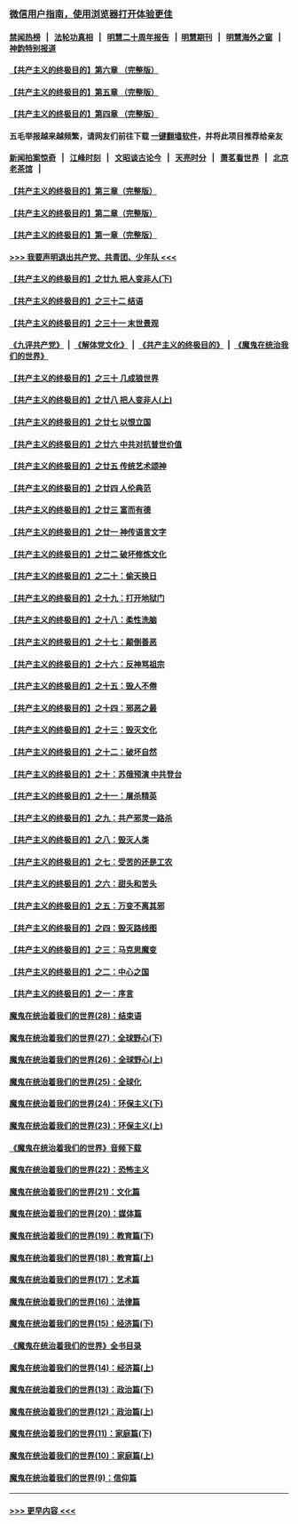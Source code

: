 ### [微信用户指南，使用浏览器打开体验更佳](https://github.com/gfw-breaker/banned-news1/blob/master/indexes/wechat-guide.md?t=0)
#### [禁闻热榜](热点新闻.md?t=0)  &nbsp;&nbsp;|&nbsp;&nbsp; [法轮功真相](https://github.com/gfw-breaker/truth/blob/master/README.md?t=0) &nbsp;&nbsp;|&nbsp;&nbsp; [明慧二十周年报告](https://github.com/gfw-breaker/mh-reports/blob/master/README.md?t=0) &nbsp;&nbsp;|&nbsp;&nbsp;[明慧期刊](https://github.com/gfw-breaker/mh-qikan) &nbsp;&nbsp;|&nbsp;&nbsp; [明慧海外之窗](https://github.com/gfw-breaker/mh-news/blob/master/README.md?t=0) &nbsp;&nbsp;|&nbsp;&nbsp; [神韵特别报道](https://github.com/gfw-breaker/mh-news/blob/master/shenyun.md?t=0)
#### [【共产主义的终极目的】第六章 （完整版）](../pages/nsc422/n11428913.md?t=02062333) 
#### [【共产主义的终极目的】第五章 （完整版）](../pages/nsc422/n11428912.md?t=02062333) 
#### [【共产主义的终极目的】第四章 （完整版）](../pages/nsc422/n11428907.md?t=02062333) 
#### 五毛举报越来越频繁，请网友们前往下载 [一键翻墙软件](https://github.com/gfw-breaker/ssr-accounts)，并将此项目推荐给亲友
#### [新闻拍案惊奇](https://github.com/gfw-breaker/banned-news1/blob/master/pages/link4.md) &nbsp;&nbsp;|&nbsp;&nbsp; [江峰时刻](https://github.com/gfw-breaker/banned-news1/blob/master/pages/link4.md) &nbsp;&nbsp;|&nbsp;&nbsp; [文昭谈古论今](https://github.com/gfw-breaker/banned-news1/blob/master/pages/link4.md) &nbsp;&nbsp;|&nbsp;&nbsp; [天亮时分](https://github.com/gfw-breaker/banned-news1/blob/master/pages/link4.md) &nbsp;&nbsp;|&nbsp;&nbsp; [萧茗看世界](https://github.com/gfw-breaker/banned-news1/blob/master/pages/link4.md) &nbsp;&nbsp;|&nbsp;&nbsp; [北京老茶馆](https://github.com/gfw-breaker/banned-news1/blob/master/pages/link4.md) &nbsp;&nbsp;|&nbsp;&nbsp; 
#### [【共产主义的终极目的】第三章（完整版）](../pages/nsc422/n11428848.md?t=02062333) 
#### [【共产主义的终极目的】第二章（完整版）](../pages/nsc422/n11428831.md?t=02062333) 
#### [【共产主义的终极目的】第一章（完整版）](../pages/nsc422/n11417651.md?t=02062333) 
#### [>>> 我要声明退出共产党、共青团、少年队 <<<](https://github.com/begood0513/goodnews/blob/master/quit/letter.md) 
#### [【共产主义的终极目的】之廿九 把人变非人(下)](../pages/nsc422/n11344140.md?t=02062333) 
#### [【共产主义的终极目的】之三十二 结语](../pages/nsc422/n11360535.md?t=02062333) 
#### [【共产主义的终极目的】之三十一 末世景观](../pages/nsc422/n11351129.md?t=02062333) 
#### [《九评共产党》](https://github.com/begood0513/9ping.md/blob/master/README.md) &nbsp;|&nbsp; [《解体党文化》](../../../../jtdwh.md/blob/master/README.md)  &nbsp;|&nbsp; [《共产主义的终极目的》](../../../../gczydzjmd.md/blob/master/README.md) &nbsp;|&nbsp; [《魔鬼在统治我们的世界》](../../../../mgztzwmdsj.md/blob/master/README.md) 
#### [【共产主义的终极目的】之三十 几成狼世界](../pages/nsc422/n11348280.md?t=02062333) 
#### [【共产主义的终极目的】之廿八 把人变非人(上)](../pages/nsc422/n11340492.md?t=02062333) 
#### [【共产主义的终极目的】之廿七 以恨立国](../pages/nsc422/n11336944.md?t=02062333) 
#### [【共产主义的终极目的】之廿六 中共对抗普世价值](../pages/nsc422/n11324785.md?t=02062333) 
#### [【共产主义的终极目的】之廿五 传统艺术颂神](../pages/nsc422/n11296396.md?t=02062333) 
#### [【共产主义的终极目的】之廿四 人伦典范](../pages/nsc422/n11296397.md?t=02062333) 
#### [【共产主义的终极目的】之廿三 富而有德](../pages/nsc422/n11283598.md?t=02062333) 
#### [【共产主义的终极目的】之廿一 神传语言文字](../pages/nsc422/n11263265.md?t=02062333) 
#### [【共产主义的终极目的】之廿二 破坏修炼文化](../pages/nsc422/n11245728.md?t=02062333) 
#### [【共产主义的终极目的】之二十：偷天换日](../pages/nsc422/n11238846.md?t=02062333) 
#### [【共产主义的终极目的】之十九：打开地狱门](../pages/nsc422/n11206376.md?t=02062333) 
#### [【共产主义的终极目的】之十八：柔性洗脑](../pages/nsc422/n11199994.md?t=02062333) 
#### [【共产主义的终极目的】之十七：颠倒善恶](../pages/nsc422/n11179782.md?t=02062333) 
#### [【共产主义的终极目的】之十六：反神骂祖宗](../pages/nsc422/n11166798.md?t=02062333) 
#### [【共产主义的终极目的】之十五：毁人不倦](../pages/nsc422/n11166792.md?t=02062333) 
#### [【共产主义的终极目的】之十四：邪恶之最](../pages/nsc422/n11150249.md?t=02062333) 
#### [【共产主义的终极目的】之十三：毁灭文化](../pages/nsc422/n11135227.md?t=02062333) 
#### [【共产主义的终极目的】之十二：破坏自然](../pages/nsc422/n11135214.md?t=02062333) 
#### [【共产主义的终极目的】之十：苏俄预演 中共登台](../pages/nsc422/n11118424.md?t=02062333) 
#### [【共产主义的终极目的】之十一：屠杀精英](../pages/nsc422/n11118442.md?t=02062333) 
#### [【共产主义的终极目的】之九：共产邪灵一路杀](../pages/nsc422/n11114139.md?t=02062333) 
#### [【共产主义的终极目的】之八：毁灭人类](../pages/nsc422/n11108503.md?t=02062333) 
#### [【共产主义的终极目的】之七：受苦的还是工农](../pages/nsc422/n11101809.md?t=02062333) 
#### [【共产主义的终极目的】之六：甜头和苦头](../pages/nsc422/n11096971.md?t=02062333) 
#### [【共产主义的终极目的】之五：万变不离其邪](../pages/nsc422/n11091285.md?t=02062333) 
#### [【共产主义的终极目的】之四：毁灭路线图](../pages/nsc422/n11086284.md?t=02062333) 
#### [【共产主义的终极目的】之三：马克思魔变](../pages/nsc422/n11061941.md?t=02062333) 
#### [【共产主义的终极目的】之二：中心之国](../pages/nsc422/n11047728.md?t=02062333) 
#### [【共产主义的终极目的】之一：序言](../pages/nsc422/n11086077.md?t=02062333) 
#### [魔鬼在统治着我们的世界(28)：结束语](../pages/nsc422/n10936246.md?t=02062333) 
#### [魔鬼在统治着我们的世界(27)：全球野心(下)](../pages/nsc422/n10928319.md?t=02062333) 
#### [魔鬼在统治着我们的世界(26)：全球野心(上)](../pages/nsc422/n10900318.md?t=02062333) 
#### [魔鬼在统治着我们的世界(25)：全球化](../pages/nsc422/n10788205.md?t=02062333) 
#### [魔鬼在统治着我们的世界(24)：环保主义(下)](../pages/nsc422/n10695307.md?t=02062333) 
#### [魔鬼在统治着我们的世界(23)：环保主义(上)](../pages/nsc422/n10688613.md?t=02062333) 
#### [《魔鬼在统治着我们的世界》音频下载](../pages/nsc422/n10635553.md?t=02062333) 
#### [魔鬼在统治着我们的世界(22)：恐怖主义](../pages/nsc422/n10614727.md?t=02062333) 
#### [魔鬼在统治着我们的世界(21)：文化篇](../pages/nsc422/n10597706.md?t=02062333) 
#### [魔鬼在统治着我们的世界(20)：媒体篇](../pages/nsc422/n10586579.md?t=02062333) 
#### [魔鬼在统治着我们的世界(19)：教育篇(下)](../pages/nsc422/n10564808.md?t=02062333) 
#### [魔鬼在统治着我们的世界(18)：教育篇(上)](../pages/nsc422/n10526970.md?t=02062333) 
#### [魔鬼在统治着我们的世界(17)：艺术篇](../pages/nsc422/n10499093.md?t=02062333) 
#### [魔鬼在统治着我们的世界(16)：法律篇](../pages/nsc422/n10485969.md?t=02062333) 
#### [魔鬼在统治着我们的世界(15)：经济篇(下)](../pages/nsc422/n10469975.md?t=02062333) 
#### [《魔鬼在统治着我们的世界》全书目录](../pages/nsc422/n10464261.md?t=02062333) 
#### [魔鬼在统治着我们的世界(14)：经济篇(上)](../pages/nsc422/n10457370.md?t=02062333) 
#### [魔鬼在统治着我们的世界(13)：政治篇(下)](../pages/nsc422/n10448270.md?t=02062333) 
#### [魔鬼在统治着我们的世界(12)：政治篇(上)](../pages/nsc422/n10444576.md?t=02062333) 
#### [魔鬼在统治着我们的世界(11)：家庭篇(下)](../pages/nsc422/n10440961.md?t=02062333) 
#### [魔鬼在统治着我们的世界(10)：家庭篇(上)](../pages/nsc422/n10435448.md?t=02062333) 
#### [魔鬼在统治着我们的世界(9)：信仰篇](../pages/nsc422/n10432159.md?t=02062333) 

----
#### [ >>> 更早内容 <<< ](../indexes/nsc422-earlier.md)
